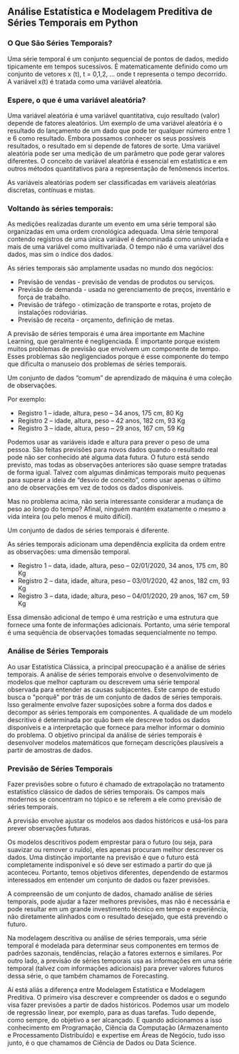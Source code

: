 ## Análise Estatística e Modelagem Preditiva de Séries Temporais em Python

### O Que São Séries Temporais?

Uma série temporal é um conjunto sequencial de pontos de dados, medido tipicamente em tempos sucessivos.
É matematicamente definido como um conjunto de vetores x (t), t = 0,1,2, ... onde t representa o tempo decorrido. A variável x(t) é tratada como uma variável aleatória.

### Espere, o que é uma variável aleatória?

Uma variável aleatória é uma variável quantitativa, cujo resultado (valor) depende de fatores aleatórios. Um exemplo de uma variável aleatória é o resultado do lançamento de um dado que pode ter qualquer número entre 1 e 6 como resultado. Embora possamos conhecer os seus possíveis resultados, o resultado em si depende de fatores de sorte. Uma variável aleatória pode ser uma medição de um parâmetro que pode gerar valores diferentes. O conceito de variável aleatória é essencial em estatística e em outros métodos quantitativos para a representação de fenômenos incertos.

As variáveis aleatórias podem ser classificadas em variáveis aleatórias discretas, contínuas e mistas.

### Voltando às séries temporais:

As medições realizadas durante um evento em uma série temporal são organizadas em uma ordem cronológica adequada.
Uma série temporal contendo registros de uma única variável é denominada como univariada e mais de uma variável como multivariada. O tempo não é uma variável dos dados, mas sim o índice dos dados.

As séries temporais são amplamente usadas no mundo dos negócios:

- Previsão de vendas - previsão de vendas de produtos ou serviços.
- Previsão de demanda - usada no gerenciamento de preços, inventário e força de trabalho.
- Previsão de tráfego - otimização de transporte e rotas, projeto de instalações rodoviárias.
- Previsão de receita - orçamento, definição de metas.

A previsão de séries temporais é uma área importante em Machine Learning, que geralmente é negligenciada. É importante porque existem muitos problemas de previsão que envolvem um componente de tempo. Esses problemas são negligenciados porque é esse componente do tempo que dificulta o manuseio dos problemas de séries temporais.

Um conjunto de dados “comum” de aprendizado de máquina é uma coleção de observações.

Por exemplo:

- Registro 1 – idade, altura, peso – 34 anos, 175 cm, 80 Kg
- Registro 2 – idade, altura, peso – 42 anos, 182 cm, 93 Kg
- Registro 3 – idade, altura, peso – 29 anos, 167 cm, 59 Kg

Podemos usar as variáveis idade e altura para prever o peso de uma pessoa. São feitas previsões para novos dados quando o resultado real pode não ser conhecido até alguma data futura. O futuro está sendo previsto, mas todas as observações anteriores são quase sempre tratadas de forma igual. Talvez com algumas dinâmicas temporais muito pequenas para superar a ideia de “desvio de conceito”, como usar apenas o último ano de observações em vez de todos os dados disponíveis.

Mas no problema acima, não seria interessante considerar a mudança de peso ao longo do tempo? Afinal, ninguém mantém exatamente o mesmo a vida inteira (ou pelo menos é muito difícil).

Um conjunto de dados de séries temporais é diferente.

As séries temporais adicionam uma dependência explícita da ordem entre as observações: uma dimensão temporal.

- Registro 1 – data, idade, altura, peso – 02/01/2020, 34 anos, 175 cm, 80 Kg
- Registro 2 – data, idade, altura, peso – 03/01/2020, 42 anos, 182 cm, 93 Kg
- Registro 3 – data, idade, altura, peso – 04/01/2020, 29 anos, 167 cm, 59 Kg

Essa dimensão adicional de tempo é uma restrição e uma estrutura que fornece uma fonte de informações adicionais. Portanto, uma série temporal é uma sequência de observações tomadas sequencialmente no tempo.

### Análise de Séries Temporais

Ao usar Estatística Clássica, a principal preocupação é a análise de séries temporais. A análise de séries temporais envolve o desenvolvimento de modelos que melhor capturam ou descrevem uma série temporal observada para entender as causas subjacentes. Este campo de estudo busca o "porquê" por trás de um conjunto de dados de séries temporais.
Isso geralmente envolve fazer suposições sobre a forma dos dados e decompor as séries temporais em componentes.
A qualidade de um modelo descritivo é determinada por quão bem ele descreve todos os dados disponíveis e a interpretação que fornece para melhor informar o domínio do problema.
O objetivo principal da análise de séries temporais é desenvolver modelos matemáticos que forneçam descrições plausíveis a partir de amostras de dados.

### Previsão de Séries Temporais

Fazer previsões sobre o futuro é chamado de extrapolação no tratamento estatístico clássico de dados de séries temporais. Os campos mais modernos se concentram no tópico e se referem a ele como previsão de séries temporais.

A previsão envolve ajustar os modelos aos dados históricos e usá-los para prever observações futuras.

Os modelos descritivos podem emprestar para o futuro (ou seja, para suavizar ou remover o ruído), eles apenas procuram melhor descrever os dados. Uma distinção importante na previsão é que o futuro está completamente indisponível e só deve ser estimado a partir do que já aconteceu. Portanto, temos objetivos diferentes, dependendo de estarmos interessados em entender um conjunto de dados ou fazer previsões.

A compreensão de um conjunto de dados, chamado análise de séries temporais, pode ajudar a fazer melhores previsões, mas não é necessária e pode resultar em um grande investimento técnico em tempo e experiência, não diretamente alinhados com o resultado desejado, que está prevendo o futuro.

Na modelagem descritiva ou análise de séries temporais, uma série temporal é modelada para determinar seus componentes em termos de padrões sazonais, tendências, relação a fatores externos e similares. Por outro lado, a previsão de séries temporais usa as informações em uma série temporal (talvez com informações adicionais) para prever valores futuros dessa série, o que também chamamos de Forecasting.

Aí está aliás a diferença entre Modelagem Estatística e Modelagem Preditiva. O primeiro visa descrever e compreender os dados e o segundo visa fazer previsões a partir de dados históricos. Podemos usar um modelo de regressão linear, por exemplo, para as duas tarefas. Tudo depende, como sempre, do objetivo a ser alcançado. E quando adicionamos a isso conhecimento em Programação, Ciência da Computação (Armazenamento e Processamento Distribuído) e expertise em Áreas de Negócio, tudo isso junto, é o que chamamos de Ciência de Dados ou Data Science.
